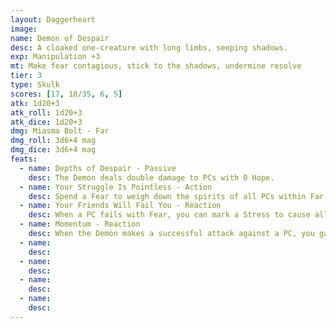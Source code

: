 ```yaml
---
layout: Daggerheart
image:
name: Demon of Despair
desc: A cloaked one-creature with long limbs, seeping shadows.
exp: Manipulation +3
mt: Make fear contagious, stick to the shadows, undermine resolve
tier: 3
type: Skulk
scores: [17, 18/35, 6, 5]
atk: 1d20+3
atk_roll: 1d20+3
atk_dice: 1d20+3
dmg: Miasma Bolt - Far
dmg_roll: 3d6+4 mag
dmg_dice: 3d6+4 mag
feats:
  - name: Depths of Despair - Passive
    desc: The Demon deals double damage to PCs with 0 Hope.
  - name: Your Struggle Is Pointless - Action
    desc: Spend a Fear to weigh down the spirits of all PCs within Far range. All targets affected replace their Hope Die with a d8 until they roll a success with Hope or their next rest.
  - name: Your Friends Will Fail You - Reaction
    desc: When a PC fails with Fear, you can mark a Stress to cause all other PCs within Close range to lose a Hope.
  - name: Momentum - Reaction
    desc: When the Demon makes a successful attack against a PC, you gain a Fear.
  - name: 
    desc: 
  - name: 
    desc: 
  - name: 
    desc: 
  - name: 
    desc: 
---
```

